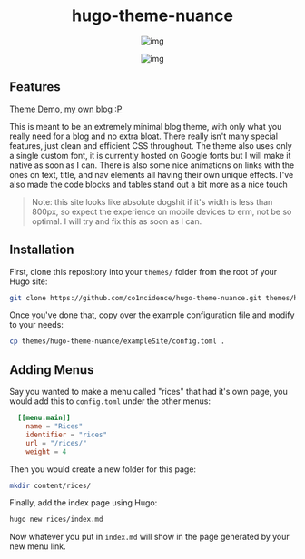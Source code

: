 <h1 align="center">hugo-theme-nuance</h1>

<p align="center"

![img](https://i.postimg.cc/CMH4m3hW/image.png)

</p>

<p align="center"

![img](https://i.postimg.cc/FsTVQ0Jp/image.png)

</p>

## Features

[Theme Demo, my own blog :P](https://co1ncidence.github.io)

This is meant to be an extremely minimal blog theme, with only what you really need for a blog and no extra bloat. There really isn't many special features, just clean and efficient CSS throughout. The theme also uses only a single custom font, it is currently hosted on Google fonts but I will make it native as soon as I can. There is also some nice animations on links with the ones on text, title, and nav elements all having their own unique effects. I've also made the code blocks and tables stand out a bit more as a nice touch

> Note: this site looks like absolute dogshit if it's width is less than 800px, so expect the experience on mobile devices to erm, not be so optimal. I will try and fix this as soon as I can.

## Installation
First, clone this repository into your `themes/` folder from the root of your Hugo site:
```sh
git clone https://github.com/co1ncidence/hugo-theme-nuance.git themes/hugo-theme-nuance
```
Once you've done that, copy over the example configuration file and modify to your needs:
```sh
cp themes/hugo-theme-nuance/exampleSite/config.toml .
```

## Adding Menus
Say you wanted to make a menu called "rices" that had it's own page, you would add this to `config.toml` under the other menus:
```toml
  [[menu.main]]
    name = "Rices"
    identifier = "rices"
    url = "/rices/"
    weight = 4
```
Then you would create a new folder for this page:
```sh
mkdir content/rices/
```
Finally, add the index page using Hugo:
```sh
hugo new rices/index.md
```
Now whatever you put in `index.md` will show in the page generated by your new menu link.
